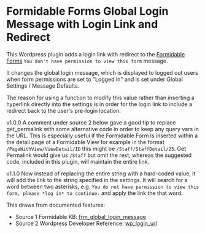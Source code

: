 # Formidable Forms Global Login Message with Login Link and Redirect
This Wordpress plugin adds a login link with redirect to the [Formidable Forms](https://formidableforms.com) `You don't have permission to view this form` message.

It changes the  global login message, which is displayed to logged out users when form permissions are set to "Logged in" and is set under Global Settings / Message Defaults.

The reason for using a function to modify this value rather than inserting a hyperlink directly into the settings is in order for the login link to include a redirect back to the user's pre-login location.

v1.0.0
A comment under source 2 below gave a good tip to replace get_permalink with some alternative code in order to keep any query vars in the URL. This is especially useful if the Formidable Form is inserted within a the detail page of a Formidable View for example in the format `/PageWithView/ViewDetail/ID` this might be `/Staff/StaffDetail/25`. Get Permalink would give us `/Staff` but omit the rest, whereas the suggested code, included in this plugin, will maintain the entire link.

v1.1.0
Now instead of replacing the entire string with a hard-coded value, it will add the link to the string specified in the settings. It will search for a word between two asterisks, e.g. `You do not have permission to view this form, please *log in* to continue.` and apply the link the that word.


This draws from documented features:
 * Source 1 Formidable KB: [frm_global_login_message](https://formidableforms.com/knowledgebase/frm_global_login_msg/)
 * Source 2 Wordpress Developer Reference: [wp_login_url](https://developer.wordpress.org/reference/functions/wp_login_url/)
